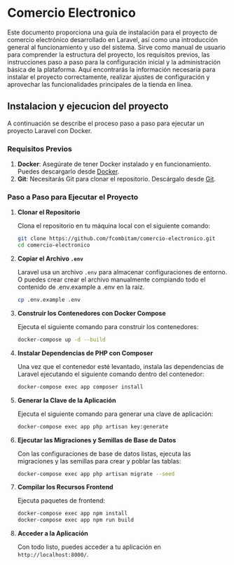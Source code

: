 # Comercio Electronico

Este documento proporciona una guía de instalación para el proyecto de comercio electrónico desarrollado en Laravel, así como una introducción general al funcionamiento y uso del sistema. Sirve como manual de usuario para comprender la estructura del proyecto, los requisitos previos, las instrucciones paso a paso para la configuración inicial y la administración básica de la plataforma. Aquí encontrarás la información necesaria para instalar el proyecto correctamente, realizar ajustes de configuración y aprovechar las funcionalidades principales de la tienda en línea.

## Instalacion y ejecucion del proyecto

A continuación se describe el proceso paso a paso para ejecutar un proyecto Laravel con Docker.

### Requisitos Previos
1. **Docker**: Asegúrate de tener Docker instalado y en funcionamiento. Puedes descargarlo desde [Docker](https://www.docker.com/products/docker-desktop).
2. **Git**: Necesitarás Git para clonar el repositorio. Descárgalo desde [Git](https://git-scm.com/downloads).

### Paso a Paso para Ejecutar el Proyecto

1. **Clonar el Repositorio**
   
   Clona el repositorio en tu máquina local con el siguiente comando:
      ```bash
      git clone https://github.com/fcombitam/comercio-electronico.git
      cd comercio-electronico

2. **Copiar el Archivo `.env`**

   Laravel usa un archivo `.env` para almacenar configuraciones de entorno. O puedes crear crear el archivo manualmente compiando todo el contenido de .env.example a .env en la raiz.
      ```bash
      cp .env.example .env

3. **Construir los Contenedores con Docker Compose**

   Ejecuta el siguiente comando para construir los contenedores:
   ```bash
   docker-compose up -d --build

4. **Instalar Dependencias de PHP con Composer**

   Una vez que el contenedor esté levantado, instala las dependencias de Laravel ejecutando el siguiente comando dentro del contenedor:
      ```bash
      docker-compose exec app composer install

5. **Generar la Clave de la Aplicación**

   Ejecuta el siguiente comando para generar una clave de aplicación:
      ```bash
      docker-compose exec app php artisan key:generate

6. **Ejecutar las Migraciones y Semillas de Base de Datos**

   Con las configuraciones de base de datos listas, ejecuta las migraciones y las semillas para crear y poblar las tablas:
      ```bash
      docker-compose exec app php artisan migrate --seed

7. **Compilar los Recursos Frontend**

   Ejecuta paquetes de frontend:
      ```bash
      docker-compose exec app npm install
      docker-compose exec app npm run build

8. **Acceder a la Aplicación**

   Con todo listo, puedes acceder a tu aplicación en `http://localhost:8000/`.